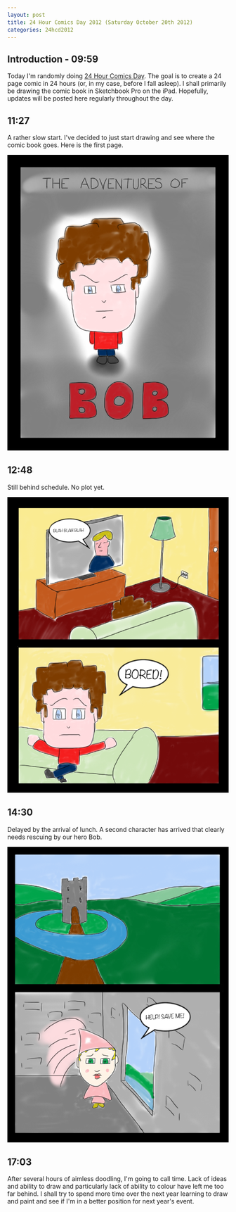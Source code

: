 ```yaml
---
layout: post
title: 24 Hour Comics Day 2012 (Saturday October 20th 2012)
categories: 24hcd2012
---
```

Introduction - 09:59
--
Today I'm randomly doing [24 Hour Comics Day](http://www.24hourcomicsday.com/).  The goal is to create a 24 page comic in 24 hours (or, in my case, before I fall asleep).  I shall primarily be drawing the comic book in Sketchbook Pro on the iPad.  Hopefully, updates will be posted here regularly throughout the day.
        
11:27
--
A rather slow start.  I've decided to just start drawing and see where the comic book goes.  Here is the first page.

![Page 1](/images/24hcd2012/page01.png)
        
12:48
--
Still behind schedule.  No plot yet.

![Page 2](/images/24hcd2012/page02.png)
        
14:30
--
Delayed by the arrival of lunch.  A second character has arrived that clearly needs rescuing by our hero Bob.

![Page 3](/images/24hcd2012/page03.png)

17:03
--
After several hours of aimless doodling, I'm going to call time.  Lack of ideas and ability to draw and particularly lack of ability to colour have left me too far behind.  I shall try to spend more time over the next year learning to draw and paint and see if I'm in a better position for next year's event.

